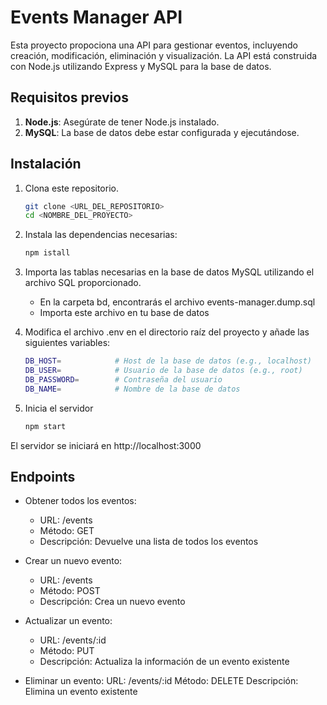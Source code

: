 # Events Manager API

Esta proyecto propociona una API para gestionar eventos, incluyendo creación, modificación, eliminación y visualización. La API está construida con Node.js utilizando Express y MySQL para la base de datos.

## Requisitos previos

1. **Node.js**: Asegúrate de tener Node.js instalado.
2. **MySQL**: La base de datos debe estar configurada y ejecutándose.

## Instalación

1. Clona este repositorio.
   ```bash
   git clone <URL_DEL_REPOSITORIO>
   cd <NOMBRE_DEL_PROYECTO>

2. Instala las dependencias necesarias:
    ```bash
    npm istall

3. Importa las tablas necesarias en la base de datos MySQL utilizando el archivo SQL proporcionado.
    - En la carpeta bd, encontrarás el archivo events-manager.dump.sql
    - Importa este archivo en tu base de datos

4. Modifica el archivo .env en el directorio raíz del proyecto y añade las siguientes variables:
    ```bash
    DB_HOST=            # Host de la base de datos (e.g., localhost)
    DB_USER=            # Usuario de la base de datos (e.g., root)
    DB_PASSWORD=        # Contraseña del usuario
    DB_NAME=            # Nombre de la base de datos

5. Inicia el servidor
    ```bash
    npm start

El servidor se iniciará en http://localhost:3000
    
## Endpoints

- Obtener todos los eventos:
    - URL: /events
    - Método: GET
    - Descripción: Devuelve una lista de todos los eventos

- Crear un nuevo evento:
    - URL: /events
    - Método: POST
    - Descripción: Crea un nuevo evento

- Actualizar un evento:
    - URL: /events/:id
    - Método: PUT
    - Descripción: Actualiza la información de un evento existente

- Eliminar un evento:
    URL: /events/:id
    Método: DELETE
    Descripción: Elimina un evento existente
